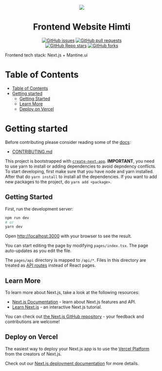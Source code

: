 <p align="center">
  <img src="https://avatars.githubusercontent.com/u/106340941">
</p>

<h1 align="center">Frontend Website Himti</h1>
<p align="center">
  <a href="https://github.com/Litbang-HIMTI/Frontend-Website-Himti/issues"><img alt="GitHub issues" src="https://img.shields.io/github/issues/Litbang-HIMTI/Frontend-Website-Himti"></a>
  <a href="https://github.com/Litbang-HIMTI/Frontend-Website-Himti/pulls"><img alt="GitHub pull requests" src="https://img.shields.io/github/issues-pr/Litbang-HIMTI/Frontend-Website-Himti"></a>
  <br />
  <a href="https://github.com/Litbang-HIMTI/Frontend-Website-Himti/stargazers"><img alt="GitHub Repo stars" src="https://img.shields.io/github/stars/Litbang-HIMTI/Frontend-Website-Himti?style=social"></a>
  <a href="https://github.com/Litbang-HIMTI/Frontend-Website-Himti/network/members"><img alt="GitHub forks" src="https://img.shields.io/github/forks/Litbang-HIMTI/Frontend-Website-Himti?style=social"></a>
</p>

Frontend tech stack:
Next.js + Mantine.ui

# Table of Contents

- [Table of Contents](#table-of-contents)
- [Getting started](#getting-started)
  - [Getting Started](#getting-started-1)
  - [Learn More](#learn-more)
  - [Deploy on Vercel](#deploy-on-vercel)

# Getting started

Before contributing please consider reading some of the [docs](docs):

- [CONTRIBUTING.md](docs/CONTRIBUTING.md)

This project is bootstrapped with [`create-next-app`](https://github.com/vercel/next.js/tree/canary/packages/create-next-app). **IMPORTANT**, you need to use yarn to install or adding dependencies to avoid depndency conflicts. To start developing, first make sure that you have node and yarn installed. After that do `yarn install` to install all the dependencies. If you want to add new packages to the project, do `yarn add <package>`.

## Getting Started

First, run the development server:

```bash
npm run dev
# or
yarn dev
```

Open [http://localhost:3000](http://localhost:3000) with your browser to see the result.

You can start editing the page by modifying `pages/index.tsx`. The page auto-updates as you edit the file.

The `pages/api` directory is mapped to `/api/*`. Files in this directory are treated as [API routes](https://nextjs.org/docs/api-routes/introduction) instead of React pages.

## Learn More

To learn more about Next.js, take a look at the following resources:

- [Next.js Documentation](https://nextjs.org/docs) - learn about Next.js features and API.
- [Learn Next.js](https://nextjs.org/learn) - an interactive Next.js tutorial.

You can check out [the Next.js GitHub repository](https://github.com/vercel/next.js/) - your feedback and contributions are welcome!

## Deploy on Vercel

The easiest way to deploy your Next.js app is to use the [Vercel Platform](https://vercel.com/new?utm_medium=default-template&filter=next.js&utm_source=create-next-app&utm_campaign=create-next-app-readme) from the creators of Next.js.

Check out our [Next.js deployment documentation](https://nextjs.org/docs/deployment) for more details.
